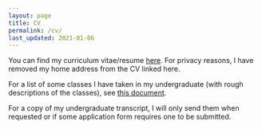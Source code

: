 ```yaml
---
layout: page
title: CV
permalink: /cv/
last_updated: 2021-01-06
---
```


You can find my curriculum vitae/resume <a href="cv.pdf">here</a>. For privacy reasons, I have removed my home address from the CV linked here.

For a list of some classes I have taken in my undergraduate (with rough descriptions of the classes), see <a href="courses_taken.pdf">this document</a>.

For a copy of my undergraduate transcript, I will only send them when requested or if some application form requires one to be submitted.
